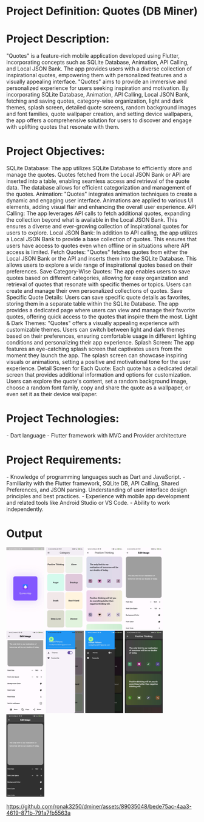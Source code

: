 <h1>Project Definition: Quotes (DB Miner)</h1>
<h1>
Project Description:</h1>
"Quotes" is a feature-rich mobile application developed using Flutter, incorporating concepts
such as SQLite Database, Animation, API Calling, and Local JSON Bank. The app provides
users with a diverse collection of inspirational quotes, empowering them with personalized
features and a visually appealing interface. 
"Quotes" aims to provide an immersive and personalized experience for users seeking inspiration
and motivation. By incorporating SQLite Database, Animation, API Calling, Local JSON Bank,
fetching and saving quotes, category-wise organization, light and dark themes, splash screen,
detailed quote screens, random background images and font families, quote wallpaper creation,
and setting device wallpapers, the app offers a comprehensive solution for users to discover and
engage with uplifting quotes that resonate with them.

<h1>
Project Objectives:</h1>
SQLite Database: The app utilizes SQLite Database to efficiently store and manage the quotes.
Quotes fetched from the Local JSON Bank or API are inserted into a table, enabling seamless
access and retrieval of the quote data. The database allows for efficient categorization and
management of the quotes.
Animation: "Quotes" integrates animation techniques to create a dynamic and engaging user
interface. Animations are applied to various UI elements, adding visual flair and enhancing the
overall user experience.
API Calling: The app leverages API calls to fetch additional quotes, expanding the collection
beyond what is available in the Local JSON Bank. This ensures a diverse and ever-growing
collection of inspirational quotes for users to explore.
Local JSON Bank: In addition to API calling, the app utilizes a Local JSON Bank to provide a
base collection of quotes. This ensures that users have access to quotes even when offline or in
situations where API access is limited.
Fetch Quotes: "Quotes" fetches quotes from either the Local JSON Bank or the API and inserts
them into the SQLite Database. This allows users to explore a wide range of inspirational quotes
based on their preferences.
Save Category-Wise Quotes: The app enables users to save quotes based on different
categories, allowing for easy organization and retrieval of quotes that resonate with specific
themes or topics. Users can create and manage their own personalized collections of quotes.
Save Specific Quote Details: Users can save specific quote details as favorites, storing them in a
separate table within the SQLite Database. The app provides a dedicated page where users can
view and manage their favorite quotes, offering quick access to the quotes that inspire them the
most.
Light & Dark Themes: "Quotes" offers a visually appealing experience with customizable
themes. Users can switch between light and dark themes based on their preferences, ensuring
comfortable usage in different lighting conditions and personalizing their app experience.
Splash Screen: The app features an eye-catching splash screen that captivates users from the
moment they launch the app. The splash screen can showcase inspiring visuals or animations,
setting a positive and motivational tone for the user experience.
Detail Screen for Each Quote: Each quote has a dedicated detail screen that provides additional
information and options for customization. Users can explore the quote's content, set a random
background image, choose a random font family, copy and share the quote as a wallpaper, or
even set it as their device wallpaper.
<h1>
Project Technologies:
</h1>
- Dart language
- Flutter framework with MVC and Provider architecture
<h1>
Project Requirements:</h1>
- Knowledge of programming languages such as Dart and JavaScript.
- Familiarity with the Flutter framework, SQLite DB, API Calling, Shared Preferences, and
JSON parsing.
Understanding of user interface design principles and best practices.
- Experience with mobile app development and related tools like Android Studio or VS Code.
- Ability to work independently.
<h1>Output</h1>

<p float="left">

  <img src="https://github.com/ronak3250/dminer/blob/main/output/1.jpg" alt="Girl in a jacket" width=100>
  
  <img src="https://github.com/ronak3250/dminer/blob/main/output/2.jpg" alt="Girl in a jacket"  width=100>
  
  <img src="https://github.com/ronak3250/dminer/blob/main/output/3.jpg" alt="Girl in a jacket" width=100>
  
  <img src="https://github.com/ronak3250/dminer/blob/main/output/4.jpg" alt="Girl in a jacket" width=100>
  
  <img src="https://github.com/ronak3250/dminer/blob/main/output/5.jpg" alt="Girl in a jacket" width=100>
  
  <img src="https://github.com/ronak3250/dminer/blob/main/output/6.jpg" alt="Girl in a jacket" width=100>
  
  <img src="https://github.com/ronak3250/dminer/blob/main/output/7.jpg" alt="Girl in a jacket" width=100>
  
  <img src="https://github.com/ronak3250/dminer/blob/main/output/8.jpg" alt="Girl in a jacket" width=100>
  
  <img src="https://github.com/ronak3250/dminer/blob/main/output/9.jpg" alt="Girl in a jacket" width=100>

https://github.com/ronak3250/dminer/assets/89035048/bede75ac-4aa3-4619-871b-791a7fb5563a


  
</p>
